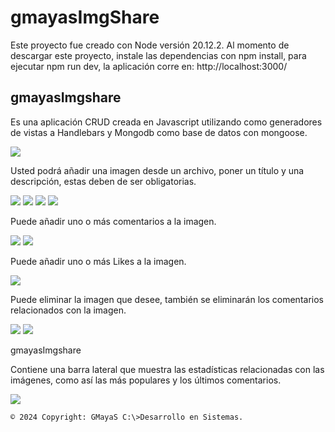# gmayasImgShare

Este proyecto fue creado con Node versión 20.12.2.
Al momento de descargar este proyecto, instale las dependencias con npm install, para ejecutar npm run dev, la aplicación corre en: http://localhost:3000/

## gmayasImgshare

Es una aplicación CRUD creada en Javascript utilizando como generadores de vistas a Handlebars y Mongodb como base de datos con mongoose. 

![](/images/01.png)

Usted podrá añadir una imagen desde un archivo, poner un título y una descripción, estas deben de ser obligatorias. 

![](/images/02.png)
![](/images/03.png)
![](/images/04.png)
![](/images/05.png)

Puede añadir uno o más comentarios a la imagen. 

![](/images/06.png)
![](/images/07.png)

Puede añadir uno o más Likes a la imagen. 

![](/images/08.png)

Puede eliminar la imagen que desee, también se eliminarán los comentarios relacionados con la imagen.  

![](/images/09.png)
![](/images/10.png)

gmayasImgshare

Contiene una barra lateral que muestra las estadísticas relacionadas con las imágenes, como así las más populares y los últimos comentarios. 

![](/images/11.png)

`© 2024 Copyright: GMayaS C:\>Desarrollo en Sistemas.`


